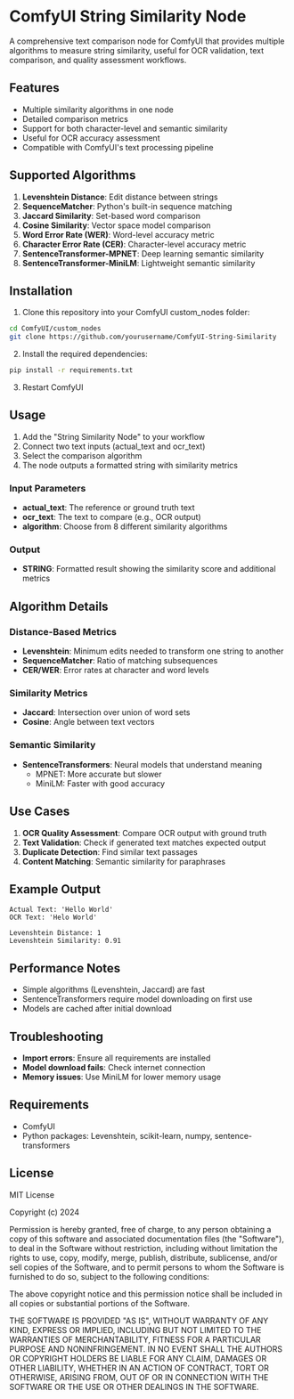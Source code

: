 # ComfyUI String Similarity Node

A comprehensive text comparison node for ComfyUI that provides multiple algorithms to measure string similarity, useful for OCR validation, text comparison, and quality assessment workflows.

## Features

- Multiple similarity algorithms in one node
- Detailed comparison metrics
- Support for both character-level and semantic similarity
- Useful for OCR accuracy assessment
- Compatible with ComfyUI's text processing pipeline

## Supported Algorithms

1. **Levenshtein Distance**: Edit distance between strings
2. **SequenceMatcher**: Python's built-in sequence matching
3. **Jaccard Similarity**: Set-based word comparison
4. **Cosine Similarity**: Vector space model comparison
5. **Word Error Rate (WER)**: Word-level accuracy metric
6. **Character Error Rate (CER)**: Character-level accuracy metric
7. **SentenceTransformer-MPNET**: Deep learning semantic similarity
8. **SentenceTransformer-MiniLM**: Lightweight semantic similarity

## Installation

1. Clone this repository into your ComfyUI custom_nodes folder:
```bash
cd ComfyUI/custom_nodes
git clone https://github.com/yourusername/ComfyUI-String-Similarity
```

2. Install the required dependencies:
```bash
pip install -r requirements.txt
```

3. Restart ComfyUI

## Usage

1. Add the "String Similarity Node" to your workflow
2. Connect two text inputs (actual_text and ocr_text)
3. Select the comparison algorithm
4. The node outputs a formatted string with similarity metrics

### Input Parameters

- **actual_text**: The reference or ground truth text
- **ocr_text**: The text to compare (e.g., OCR output)
- **algorithm**: Choose from 8 different similarity algorithms

### Output

- **STRING**: Formatted result showing the similarity score and additional metrics

## Algorithm Details

### Distance-Based Metrics

- **Levenshtein**: Minimum edits needed to transform one string to another
- **SequenceMatcher**: Ratio of matching subsequences
- **CER/WER**: Error rates at character and word levels

### Similarity Metrics

- **Jaccard**: Intersection over union of word sets
- **Cosine**: Angle between text vectors

### Semantic Similarity

- **SentenceTransformers**: Neural models that understand meaning
  - MPNET: More accurate but slower
  - MiniLM: Faster with good accuracy

## Use Cases

1. **OCR Quality Assessment**: Compare OCR output with ground truth
2. **Text Validation**: Check if generated text matches expected output
3. **Duplicate Detection**: Find similar text passages
4. **Content Matching**: Semantic similarity for paraphrases

## Example Output

```
Actual Text: 'Hello World'
OCR Text: 'Helo World'

Levenshtein Distance: 1
Levenshtein Similarity: 0.91
```

## Performance Notes

- Simple algorithms (Levenshtein, Jaccard) are fast
- SentenceTransformers require model downloading on first use
- Models are cached after initial download

## Troubleshooting

- **Import errors**: Ensure all requirements are installed
- **Model download fails**: Check internet connection
- **Memory issues**: Use MiniLM for lower memory usage

## Requirements

- ComfyUI
- Python packages: Levenshtein, scikit-learn, numpy, sentence-transformers

## License

MIT License

Copyright (c) 2024 

Permission is hereby granted, free of charge, to any person obtaining a copy
of this software and associated documentation files (the "Software"), to deal
in the Software without restriction, including without limitation the rights
to use, copy, modify, merge, publish, distribute, sublicense, and/or sell
copies of the Software, and to permit persons to whom the Software is
furnished to do so, subject to the following conditions:

The above copyright notice and this permission notice shall be included in all
copies or substantial portions of the Software.

THE SOFTWARE IS PROVIDED "AS IS", WITHOUT WARRANTY OF ANY KIND, EXPRESS OR
IMPLIED, INCLUDING BUT NOT LIMITED TO THE WARRANTIES OF MERCHANTABILITY,
FITNESS FOR A PARTICULAR PURPOSE AND NONINFRINGEMENT. IN NO EVENT SHALL THE
AUTHORS OR COPYRIGHT HOLDERS BE LIABLE FOR ANY CLAIM, DAMAGES OR OTHER
LIABILITY, WHETHER IN AN ACTION OF CONTRACT, TORT OR OTHERWISE, ARISING FROM,
OUT OF OR IN CONNECTION WITH THE SOFTWARE OR THE USE OR OTHER DEALINGS IN THE
SOFTWARE.